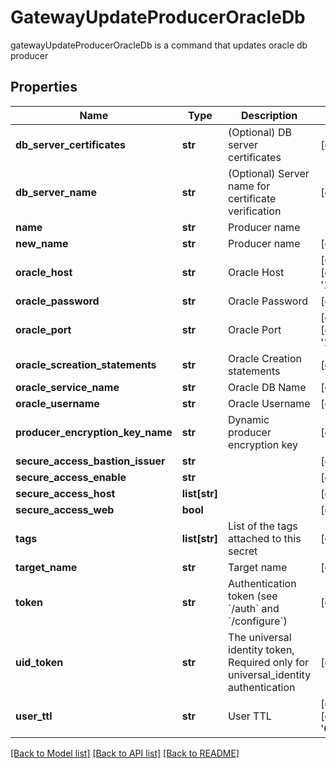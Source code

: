 # GatewayUpdateProducerOracleDb

gatewayUpdateProducerOracleDb is a command that updates oracle db producer
## Properties
Name | Type | Description | Notes
------------ | ------------- | ------------- | -------------
**db_server_certificates** | **str** | (Optional) DB server certificates | [optional] 
**db_server_name** | **str** | (Optional) Server name for certificate verification | [optional] 
**name** | **str** | Producer name | 
**new_name** | **str** | Producer name | [optional] 
**oracle_host** | **str** | Oracle Host | [optional] [default to '127.0.0.1']
**oracle_password** | **str** | Oracle Password | [optional] 
**oracle_port** | **str** | Oracle Port | [optional] [default to '1521']
**oracle_screation_statements** | **str** | Oracle Creation statements | [optional] 
**oracle_service_name** | **str** | Oracle DB Name | [optional] 
**oracle_username** | **str** | Oracle Username | [optional] 
**producer_encryption_key_name** | **str** | Dynamic producer encryption key | [optional] 
**secure_access_bastion_issuer** | **str** |  | [optional] 
**secure_access_enable** | **str** |  | [optional] 
**secure_access_host** | **list[str]** |  | [optional] 
**secure_access_web** | **bool** |  | [optional] 
**tags** | **list[str]** | List of the tags attached to this secret | [optional] 
**target_name** | **str** | Target name | [optional] 
**token** | **str** | Authentication token (see &#x60;/auth&#x60; and &#x60;/configure&#x60;) | [optional] 
**uid_token** | **str** | The universal identity token, Required only for universal_identity authentication | [optional] 
**user_ttl** | **str** | User TTL | [optional] [default to '60m']

[[Back to Model list]](../README.md#documentation-for-models) [[Back to API list]](../README.md#documentation-for-api-endpoints) [[Back to README]](../README.md)


